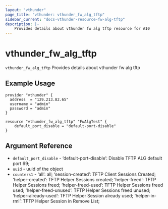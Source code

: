 ```yaml
---
layout: "vthunder"
page_title: "vthunder: vthunder_fw_alg_tftp"
sidebar_current: "docs-vthunder-resource-fw-alg-tftp"
description: |-
	Provides details about vthunder fw alg tftp resource for A10
---
```


# vthunder\_fw\_alg\_tftp

`vthunder_fw_alg_tftp` Provides details about vthunder fw alg tftp
## Example Usage


```hcl
provider "vthunder" {
  address  = "129.213.82.65"
  username = "admin"
  password = "admin"
}

resource "vthunder_fw_alg_tftp" "FwAlgTest" {
	default_port_disable = "default-port-disable" 
}
```

## Argument Reference

* `default_port_disable` - ‘default-port-disable’: Disable TFTP ALG default port 69;
* `uuid` - uuid of the object
* `counters1` - ‘all’: all; ‘session-created’: TFTP Client Sessions Created; ‘helper-created’: TFTP Helper Sessions created; ‘helper-freed’: TFTP Helper Sessions freed; ‘helper-freed-used’: TFTP Helper Sessions freed used; ‘helper-freed-unused’: TFTP Helper Sessions freed unused; ‘helper-already-used’: TFTP Helper Session already used; ‘helper-in-rml’: TFTP Helper Session in Remove List;

